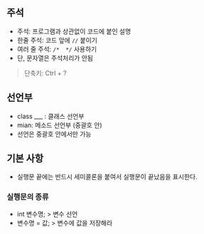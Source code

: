 
## 주석
- 주석: 프로그램과 상관없이 코드에 붙인 설명
- 한줄 주석: 코드 앞에 `//` 붙이기
- 여러 줄 주석: `/*  */` 사용하기
- 단, 문자열은 주석처리가 안됨 
> 단축키: Ctrl + ?

## 선언부
- class ___ : 클래스 선언부
- mian: 메소드 선언부 (중괄호 안)
- 선언은 중괄호 안에서만 가능

## 기본 사항
- 실행문 끝에는 반드시 세미콜론을 붙여서 실행문이 끝났음을 표시한다. 

### 실행문의 종류
- int 변수명; > 변수 선언
- 변수명 = 값; > 변수에 값을 저장해라
